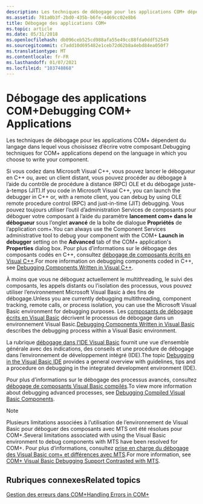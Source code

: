```yaml
---
description: Les techniques de débogage pour les applications COM+ dépendent du langage dans lequel vous choisissez d’écrire votre composant.
ms.assetid: 781a0b3f-2bd0-435b-b6fe-4469cc02e8b6
title: Débogage des applications COM+
ms.topic: article
ms.date: 05/31/2018
ms.openlocfilehash: db096ceb525cd988afa55e49cc88fda0ddf52549
ms.sourcegitcommit: c7add10d695482e1ceb72d62b8a4ebd84ea050f7
ms.translationtype: MT
ms.contentlocale: fr-FR
ms.lasthandoff: 01/07/2021
ms.locfileid: "103748868"
---
```

# <a name="debugging-com-applications"></a><span data-ttu-id="ad91b-103">Débogage des applications COM+</span><span class="sxs-lookup"><span data-stu-id="ad91b-103">Debugging COM+ Applications</span></span>

<span data-ttu-id="ad91b-104">Les techniques de débogage pour les applications COM+ dépendent du langage dans lequel vous choisissez d’écrire votre composant.</span><span class="sxs-lookup"><span data-stu-id="ad91b-104">Debugging techniques for COM+ applications depend on the language in which you choose to write your component.</span></span>

<span data-ttu-id="ad91b-105">Si vous codez dans Microsoft Visual C++, vous pouvez lancer le débogueur en C++ ou, avec un client distant, vous pouvez procéder au débogage à l’aide du contrôle de procédure à distance (RPC) OLE et du débogage juste-à-temps (JIT).</span><span class="sxs-lookup"><span data-stu-id="ad91b-105">If you code in Microsoft Visual C++, you can launch the debugger in C++ or, with a remote client, you can debug by using OLE remote procedure control (RPC) and just-in-time (JIT) debugging.</span></span> <span data-ttu-id="ad91b-106">Vous pouvez toujours utiliser l’outil d’administration Services de composants pour déboguer votre composant à l’aide du paramètre **lancement com+ dans le débogueur** sous l’onglet **avancé** de la boîte de dialogue **Propriétés** de l’application com+.</span><span class="sxs-lookup"><span data-stu-id="ad91b-106">You can always use the Component Services administrative tool to debug your component with the COM+ **Launch in debugger** setting on the **Advanced** tab of the COM+ application's **Properties** dialog box.</span></span> <span data-ttu-id="ad91b-107">Pour plus d’informations sur le débogage des composants codés en C++, consultez [débogage de composants écrits en Visual C++](debugging-components-written-in-visual-c--.md).</span><span class="sxs-lookup"><span data-stu-id="ad91b-107">For more information on debugging components coded in C++, see [Debugging Components Written in Visual C++](debugging-components-written-in-visual-c--.md).</span></span>

<span data-ttu-id="ad91b-108">À moins que vous ne déboguez actuellement le multithreading, le suivi des composants, les appels distants ou l’isolation des processus, vous pouvez utiliser l’environnement Microsoft Visual Basic à des fins de débogage.</span><span class="sxs-lookup"><span data-stu-id="ad91b-108">Unless you are currently debugging multithreading, component tracking, remote calls, or process isolation, you can use the Microsoft Visual Basic environment for debugging purposes.</span></span> <span data-ttu-id="ad91b-109">Les [composants de débogage écrits en Visual Basic](debugging-components-written-in-visual-basic.md) décrivent le processus de débogage dans un environnement Visual Basic.</span><span class="sxs-lookup"><span data-stu-id="ad91b-109">[Debugging Components Written in Visual Basic](debugging-components-written-in-visual-basic.md) describes the debugging process within a Visual Basic environment.</span></span>

<span data-ttu-id="ad91b-110">La rubrique [débogage dans l’IDE Visual Basic](debugging-in-the-visual-basic-ide.md) fournit une vue d’ensemble générale avec des indications, des conseils et une procédure de débogage dans l’environnement de développement intégré (IDE).</span><span class="sxs-lookup"><span data-stu-id="ad91b-110">The topic [Debugging in the Visual Basic IDE](debugging-in-the-visual-basic-ide.md) provides a general overview with guidelines, tips and a procedure on debugging in the integrated development environment (IDE).</span></span>

<span data-ttu-id="ad91b-111">Pour plus d’informations sur le débogage des processus avancés, consultez [débogage de composants Visual Basic compilés](debugging-compiled-visual-basic-components.md).</span><span class="sxs-lookup"><span data-stu-id="ad91b-111">To view more information about debugging advanced processes, see [Debugging Compiled Visual Basic Components](debugging-compiled-visual-basic-components.md).</span></span>

> [!Note]  
> <span data-ttu-id="ad91b-112">Plusieurs limitations associées à l’utilisation de l’environnement de Visual Basic pour déboguer des composants avec MTS ont été résolues pour COM+.</span><span class="sxs-lookup"><span data-stu-id="ad91b-112">Several limitations associated with using the Visual Basic environment to debug components with MTS have been resolved for COM+.</span></span> <span data-ttu-id="ad91b-113">Pour plus d’informations, consultez [prise en charge du débogage des Visual Basic com+ et différences avec MTS](com--visual-basic-debugging-support-contrasted-with-mts.md).</span><span class="sxs-lookup"><span data-stu-id="ad91b-113">For more information, see [COM+ Visual Basic Debugging Support Contrasted with MTS](com--visual-basic-debugging-support-contrasted-with-mts.md).</span></span>

 

## <a name="related-topics"></a><span data-ttu-id="ad91b-114">Rubriques connexes</span><span class="sxs-lookup"><span data-stu-id="ad91b-114">Related topics</span></span>

<dl> <dt>

[<span data-ttu-id="ad91b-115">Gestion des erreurs dans COM+</span><span class="sxs-lookup"><span data-stu-id="ad91b-115">Handling Errors in COM+</span></span>](handling-errors-in-com-.md)
</dt> </dl>

 

 



